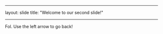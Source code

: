 ---
layout: slide
title: "Welcome to our second slide!"
______
Fol.
Use the left arrow to go back!






